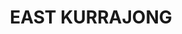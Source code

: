 ---
lastmod: '2025-04-06T06:05:20+00:00'
latitude: -33.483614
layout: suburb
longitude: 150.601824
postcode: '2758'
state: NSW
title: EAST KURRAJONG
url: /nsw/east-kurrajong/
---